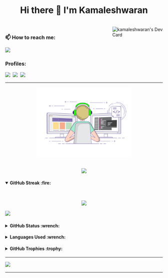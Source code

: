
<h1 align="center"> Hi there 👋 I'm Kamaleshwaran </h1>
&nbsp;
&nbsp;
<div>
  <a href="https://app.daily.dev/kamaleshwaran11"><img src="https://api.daily.dev/devcards/d6bb7fe0bd664fa8aba59e972d99955d.png?r=6rh" width="32%" alt="kamaleshwaran's Dev Card" align="right"/></a>
  <div>

</div>

  
</div>

<h3>📫 How to reach me:</h3>

<a href="mailto:shankarkamal52@gmail.com"> 
<img src="https://img.icons8.com/bubbles/1x/gmail-new.png"width="50"></a><br>

<h3> Profiles:</h3>
<a href="https://www.linkedin.com/in/kamaleshwaran11">
<img src="https://img.icons8.com/external-justicon-lineal-color-justicon/256/external-linkedin-social-media-justicon-lineal-color-justicon.png" width="50"></a>&nbsp

<a href="https://www.facebook.com/kamaleshwaran.shankar?mibextid=ZbWKwL ">
<img src="https://img.icons8.com/external-justicon-lineal-color-justicon/256/external-facebook-social-media-justicon-lineal-color-justicon.png" width="50"></a>&nbsp

<a href="https://twitter.com/Kamaleshwaran_3?t=jk3FaXFUiVZtsazx_Y_v_A&s=09">
<img src="https://img.icons8.com/external-justicon-lineal-color-justicon/256/external-twitter-social-media-justicon-lineal-color-justicon.png" width="50"></a><br>

<hr>
<div align="center"><img  src="https://raw.githubusercontent.com/TharunBalaji2004/TharunBalaji2004/main/coding.gif" width="300" ></div>
<div>
    <p align="center"> 
      <br> 
      <img src="https://komarev.com/ghpvc/?username=kamaleshwaran11&label=PROFILE+VIEWS&color=ff3d67" /> 
      <br>
     
<h4> 
  <details open> 
    <summary> GitHub Streak :fire: </summary> 
    <p align="center"> 
      <br> <br> 
      <img src="https://github-readme-streak-stats.herokuapp.com/?user=kamaleshwaran11&theme=radical"/> 
    </p>
     <img src= "https://github-readme-activity-graph.vercel.app/graph?username=kamaleshwaran11&theme=high-contrast"/>
     
  </details> 
</h4>
<h4> 
  <details> 
    <summary> GitHub Status :wrench: </summary> 
    <p align="center"> 
      <br> <br> 
      <img src="https://github-readme-stats.vercel.app/api?username=kamaleshwaran11&show_icons=true&locale=en" alt="kamaleshwaran" />
  </details> 
</h4>
  
  
<h4> 
  <details> 
    <summary> Languages Used :wrench: </summary> 
    <p align="center"> 
      <br> <br> 
      <img src="https://github-readme-stats.vercel.app/api/top-langs/?username=kamaleshwaran11&layout=compact&theme=radical"/> 
  </details> 
</h4>

<h4> 
  <details> 
    <summary> GitHub Trophies :trophy: </summary> 
    <p align="center"> 
      <br> <br> 
      <img width=500 src="https://github-profile-trophy.vercel.app/?username=kamaleshwaran11&theme=monokai&column=3&margin-w=15&margin-h=15"/> 
  </details> 
</h4>
<hr>
</div>
<a href="https://github.com/Kamaleshwaran11">
<img src="https://raw.githubusercontent.com/kishanrajput23/kishanrajput23/main/images/footer.png"></a>
<hr>
